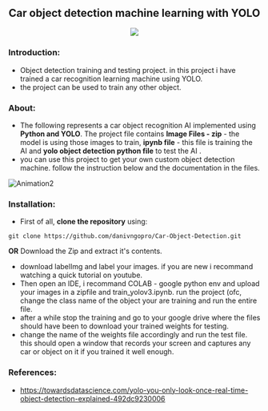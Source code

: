 <p align="center">
  <h2 align="center" style="margin-top: -4px !important;">Car object detection machine learning with YOLO </h2>
</p>
<p align="center">
	<img src="http://ForTheBadge.com/images/badges/made-with-python.svg">
</p>



### Introduction:

-	Object detection training and testing project. in this project i have trained a car recognition learning machine using YOLO.
-	the project can be used to train any other object.

### About:

-	The following represents a car object recognition AI implemented using **Python and YOLO**. The project file contains **Image Files - zip** - the model is using those images to train, **ipynb file** - this file is training the AI and **yolo object detection python file** to test the AI .
-	you can use this project to get your own custom object detection machine. follow the instruction below and the documentation in the files.

![Animation2](https://user-images.githubusercontent.com/44786079/152020655-ed3f6c22-15cf-4efc-a94e-029dd5b44fec.gif)

### Installation:

-	First of all, **clone the repository** using:
```
git clone https://github.com/danivngopro/Car-Object-Detection.git
``` 
**OR**
Download the Zip and extract it's contents.

-	download labelImg and label your images. if you are new i recommand watching a quick tutorial on youtube.
-	Then open an IDE, i recommand COLAB - google python env and upload your images in a zipfile and train_yolov3.ipynb. run the project (ofc, change the class name of the object your are training and run the entire file.
-	after a while stop the training and go to your google drive where the files should have been to download your trained weights for testing.
-	change the name of the weights file accordingly and run the test file. this should open a window that records your screen and captures any car or object on it if you trained it well enough.



### References:
-	https://towardsdatascience.com/yolo-you-only-look-once-real-time-object-detection-explained-492dc9230006

